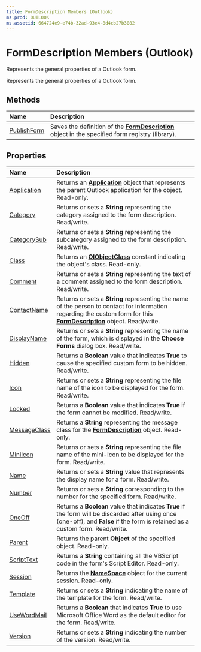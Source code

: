 ```yaml
---
title: FormDescription Members (Outlook)
ms.prod: OUTLOOK
ms.assetid: 664724e9-e74b-32ad-93e4-8d4cb27b3082
---
```



# FormDescription Members (Outlook)
Represents the general properties of a Outlook form.

Represents the general properties of a Outlook form.


## Methods



|**Name**|**Description**|
|:-----|:-----|
|[PublishForm](formdescription-publishform-method-outlook.md)|Saves the definition of the  **[FormDescription](formdescription-object-outlook.md)** object in the specified form registry (library).|

## Properties



|**Name**|**Description**|
|:-----|:-----|
|[Application](formdescription-application-property-outlook.md)|Returns an  **[Application](application-object-outlook.md)** object that represents the parent Outlook application for the object. Read-only.|
|[Category](formdescription-category-property-outlook.md)|Returns or sets a  **String** representing the category assigned to the form description. Read/write.|
|[CategorySub](formdescription-categorysub-property-outlook.md)|Returns or sets a  **String** representing the subcategory assigned to the form description. Read/write.|
|[Class](formdescription-class-property-outlook.md)|Returns an  **[OlObjectClass](olobjectclass-enumeration-outlook.md)** constant indicating the object's class. Read-only.|
|[Comment](formdescription-comment-property-outlook.md)|Returns or sets a  **String** representing the text of a comment assigned to the form description. Read/write.|
|[ContactName](formdescription-contactname-property-outlook.md)|Returns or sets a  **String** representing the name of the person to contact for information regarding the custom form for this **[FormDescription](formdescription-object-outlook.md)** object. Read/write.|
|[DisplayName](formdescription-displayname-property-outlook.md)|Returns or sets a  **String** representing the name of the form, which is displayed in the **Choose Forms** dialog box. Read/write.|
|[Hidden](formdescription-hidden-property-outlook.md)|Returns a  **Boolean** value that indicates **True** to cause the specified custom form to be hidden. Read/write.|
|[Icon](formdescription-icon-property-outlook.md)|Returns or sets a  **String** representing the file name of the icon to be displayed for the form. Read/write.|
|[Locked](formdescription-locked-property-outlook.md)|Returns a  **Boolean** value that indicates **True** if the form cannot be modified. Read/write.|
|[MessageClass](formdescription-messageclass-property-outlook.md)|Returns a  **String** representing the message class for the **[FormDescription](formdescription-object-outlook.md)** object. Read-only.|
|[MiniIcon](formdescription-miniicon-property-outlook.md)|Returns or sets a  **String** representing the file name of the mini-icon to be displayed for the form. Read/write.|
|[Name](formdescription-name-property-outlook.md)|Returns or sets a  **String** value that represents the display name for a form. Read/write.|
|[Number](formdescription-number-property-outlook.md)|Returns or sets a  **String** corresponding to the number for the specified form. Read/write.|
|[OneOff](formdescription-oneoff-property-outlook.md)|Returns a  **Boolean** value that indicates **True** if the form will be discarded after using once (one-off), and **False** if the form is retained as a custom form. Read/write.|
|[Parent](formdescription-parent-property-outlook.md)|Returns the parent  **Object** of the specified object. Read-only.|
|[ScriptText](formdescription-scripttext-property-outlook.md)|Returns a  **String** containing all the VBScript code in the form's Script Editor. Read-only.|
|[Session](formdescription-session-property-outlook.md)|Returns the  **[NameSpace](namespace-object-outlook.md)** object for the current session. Read-only.|
|[Template](formdescription-template-property-outlook.md)|Returns or sets a  **String** indicating the name of the template for the form. Read/write.|
|[UseWordMail](formdescription-usewordmail-property-outlook.md)|Returns a  **Boolean** that indicates **True** to use Microsoft Office Word as the default editor for the form. Read/write.|
|[Version](formdescription-version-property-outlook.md)|Returns or sets a  **String** indicating the number of the version. Read/write.|

